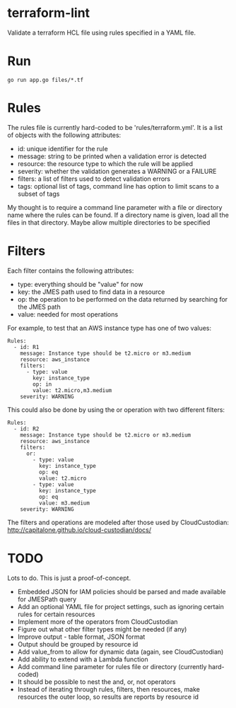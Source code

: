 # terraform-lint

Validate a terraform HCL file using rules specified in a YAML file.

# Run

```
go run app.go files/*.tf
```

# Rules

The rules file is currently hard-coded to be 'rules/terraform.yml'. It is a list of objects with the following attributes:

* id: unique identifier for the rule
* message: string to be printed when a validation error is detected
* resource: the resource type to which the rule will be applied
* severity: whether the validation generates a WARNING or a FAILURE
* filters: a list of filters used to detect validation errors
* tags: optional list of tags, command line has option to limit scans to a subset of tags

My thought is to require a command line parameter with a file or directory name where the rules can be found.
If a directory name is given, load all the files in that directory. Maybe allow multiple directories to be specified

# Filters

Each filter contains the following attributes:

* type: everything should be "value" for now
* key: the JMES path used to find data in a resource
* op: the operation to be performed on the data returned by searching for the JMES path
* value: needed for most operations

For example, to test that an AWS instance type has one of two values:
```
Rules:
  - id: R1
    message: Instance type should be t2.micro or m3.medium
    resource: aws_instance
    filters:
      - type: value
        key: instance_type
        op: in
        value: t2.micro,m3.medium
    severity: WARNING
```

This could also be done by using the or operation with two different filters:

```
Rules:
  - id: R2
    message: Instance type should be t2.micro or m3.medium
    resource: aws_instance
    filters:
      or:
        - type: value
          key: instance_type
          op: eq
          value: t2.micro
        - type: value
          key: instance_type
          op: eq
          value: m3.medium
    severity: WARNING
```


The filters and operations are modeled after those used by CloudCustodian: http://capitalone.github.io/cloud-custodian/docs/

# TODO

Lots to do. This is just a proof-of-concept.

* Embedded JSON for IAM policies should be parsed and made available for JMESPath query
* Add an optional YAML file for project settings, such as ignoring certain rules for certain resources
* Implement more of the operators from CloudCustodian
* Figure out what other filter types might be needed (if any)
* Improve output - table format, JSON format
* Output should be grouped by resource id
* Add value_from to allow for dynamic data (again, see CloudCustodian)
* Add ability to extend with a Lambda function
* Add command line parameter for rules file or directory (currently hard-coded)
* It should be possible to nest the and, or, not operators
* Instead of iterating through rules, filters, then resources, make resources the outer loop, so results are reports by resource id
